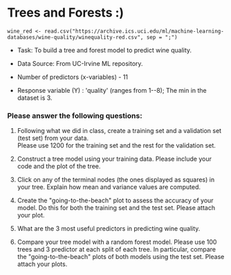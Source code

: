 # Trees and Forests :)


``wine_red <- read.csv("https://archive.ics.uci.edu/ml/machine-learning-databases/wine-quality/winequality-red.csv",
sep = ";")``

- Task: To build a tree and forest model to predict wine quality.

- Data Source: From UC-Irvine ML repository. 

- Number of predictors (x-variables) - 11

- Response variable (Y) : 'quality' (ranges from 1--8); The min in the dataset is 3.


### Please answer the following questions:


1. Following what we did in class, create a training set and a validation set (test set) from your data.  
Please use 1200 for the training set and the rest for the validation set.




2. Construct a tree model using your training data.  Please include your code and the plot of the tree.




3. Click on any of the terminal nodes (the ones displayed as squares) in your tree.  Explain how mean and variance values are computed.



4. Create the "going-to-the-beach" plot to assess the accuracy of your model.  Do this for both the training set and the test set. Please attach your plot.


5. What are the 3 most useful predictors in predicting wine quality.




6. Compare your tree model with a random forest model. Please use 100 trees and 3 predictor at each split of each tree.
In particular, compare the  "going-to-the-beach" plots of both models using the test set.  Please attach your plots.




